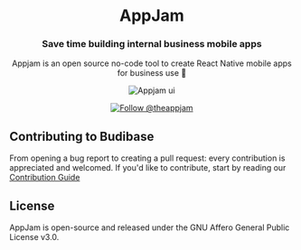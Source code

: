 <h1 align="center">
  AppJam
</h1>

<h3 align="center">
  Save time building internal business mobile apps
</h3>
<p align="center">
  Appjam is an open source no-code tool to create React Native mobile apps for business use 📱
</p>

<p align="center">
  <img alt="Appjam ui" src="https://user-images.githubusercontent.com/8402708/220896112-9e808cb5-6f54-4b31-9edc-ed0ab55b0aba.png">
</p>

<p align="center">
  <a href="https://twitter.com/intent/follow?screen_name=theappjam">
    <img src="https://img.shields.io/twitter/follow/theappjam?style=social" alt="Follow @theappjam" />
  </a>
</p>

## Contributing to Budibase
From opening a bug report to creating a pull request: every contribution is appreciated and welcomed. If you'd like to contribute, start by reading our [Contribution Guide](CONTRIBUTING.md)

## License
AppJam is open-source and released under the GNU Affero General Public License v3.0.

